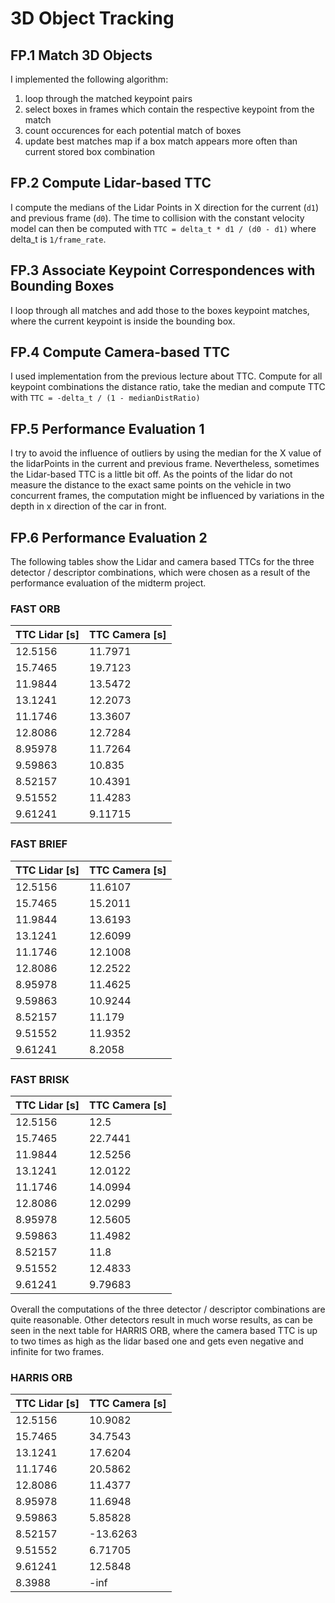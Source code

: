# 3D Object Tracking

## FP.1 Match 3D Objects

I implemented the following algorithm:

1. loop through the matched keypoint pairs
2. select boxes in frames which contain the respective keypoint from the match
3. count occurences for each potential match of boxes
4. update best matches map if a box match appears more often than current stored box combination

## FP.2 Compute Lidar-based TTC

I compute the medians of the Lidar Points in X direction for the current (``d1``) and previous frame (``d0``). The time to collision with the constant velocity model can then be computed with ``TTC = delta_t * d1 / (d0 - d1)`` where delta_t is ``1/frame_rate``.

## FP.3 Associate Keypoint Correspondences with Bounding Boxes

I loop through all matches and add those to the boxes keypoint matches, where the current keypoint is inside the bounding box.

## FP.4 Compute Camera-based TTC

I used implementation from the previous lecture about TTC. Compute for all keypoint combinations the distance ratio, take the median and compute TTC with ``TTC = -delta_t / (1 - medianDistRatio)``

## FP.5 Performance Evaluation 1

I try to avoid the influence of outliers by using the median for the X value of the lidarPoints in the current and previous frame. Nevertheless, sometimes the Lidar-based TTC is a little bit off. As the points of the lidar do not measure the distance to the exact same points on the vehicle in two concurrent frames, the computation might be influenced by variations in the depth in x direction of the car in front.

## FP.6 Performance Evaluation 2

The following tables show the Lidar and camera based TTCs for the three detector / descriptor combinations, which were chosen as a result of the performance evaluation of the midterm project.

### FAST ORB
|TTC Lidar [s] | TTC Camera [s] |
|--------|---------|
| 12.5156 | 11.7971 |
| 15.7465 | 19.7123 |
| 11.9844 | 13.5472 |
| 13.1241 | 12.2073 |
| 11.1746 | 13.3607 |
| 12.8086 | 12.7284 |
| 8.95978 | 11.7264 |
| 9.59863 | 10.835 |
| 8.52157 | 10.4391 |
| 9.51552 | 11.4283 |
| 9.61241 | 9.11715 |

### FAST BRIEF
| TTC Lidar [s] | TTC Camera [s] |
|--------|---------|
| 12.5156 | 11.6107 |
| 15.7465 | 15.2011 |
| 11.9844 | 13.6193 |
| 13.1241 | 12.6099 |
| 11.1746 | 12.1008 |
| 12.8086 | 12.2522 |
| 8.95978 | 11.4625 |
| 9.59863 | 10.9244 |
| 8.52157 | 11.179 |
| 9.51552 | 11.9352 |
| 9.61241 | 8.2058 |

### FAST BRISK
|TTC Lidar [s] | TTC Camera [s] |
|--------|---------|
| 12.5156 | 12.5 |
| 15.7465 | 22.7441 |
| 11.9844 | 12.5256 |
| 13.1241 | 12.0122 |
| 11.1746 | 14.0994 |
| 12.8086 | 12.0299 |
| 8.95978 | 12.5605 |
| 9.59863 | 11.4982 |
| 8.52157 | 11.8 |
| 9.51552 | 12.4833 |
| 9.61241 | 9.79683 |

Overall the computations of the three detector / descriptor combinations are quite reasonable. Other detectors result in much worse results, as can be seen in the next table for HARRIS ORB, where the camera based TTC is up to two times as high as the lidar based one and gets even negative and infinite for two frames.

### HARRIS ORB
|TTC Lidar [s] | TTC Camera [s] |
|--------|---------|
| 12.5156 | 10.9082 |
| 15.7465 | 34.7543 |
| 13.1241 | 17.6204 |
| 11.1746 | 20.5862 |
| 12.8086 | 11.4377 |
| 8.95978 | 11.6948 |
| 9.59863 | 5.85828 |
| 8.52157 | -13.6263 |
| 9.51552 | 6.71705 |
| 9.61241 | 12.5848 |
| 8.3988 | -inf |